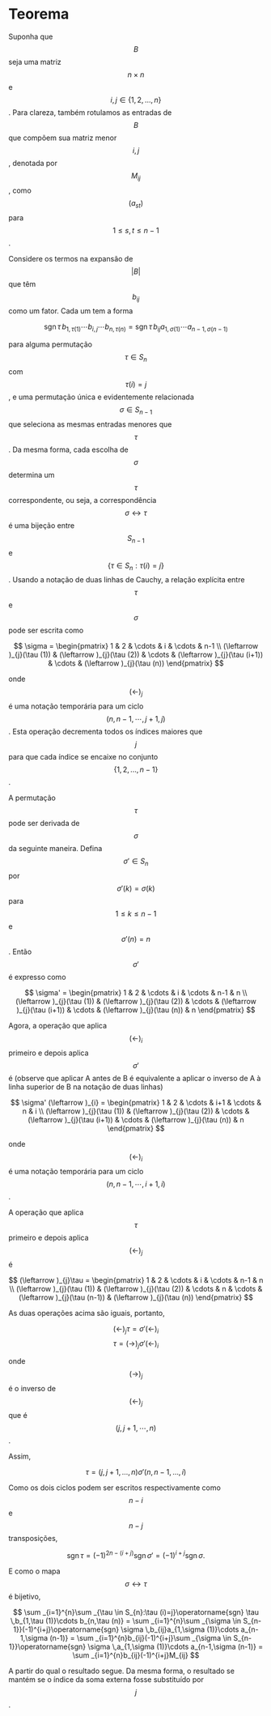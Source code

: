 # Teorema

Suponha que $$B$$ seja uma matriz $$n \times n$$ e $$i,j \in \{1,2,\dots ,n\}$$. Para clareza, também rotulamos as entradas de $$B$$ que compõem sua matriz menor $$i,j$$, denotada por $$M_{ij}$$, como $$(a_{st})$$ para $$1 \leq s,t \leq n-1$$.

Considere os termos na expansão de $$|B|$$ que têm $$b_{ij}$$ como um fator. Cada um tem a forma

$$
\operatorname{sgn} \tau \, b_{1,\tau (1)}\cdots b_{i,j}\cdots b_{n,\tau (n)} = \operatorname{sgn} \tau \, b_{ij} a_{1,\sigma (1)}\cdots a_{n-1,\sigma (n-1)}
$$

para alguma permutação $$\tau \in S_n$$ com $$\tau (i) = j$$, e uma permutação única e evidentemente relacionada $$\sigma \in S_{n-1}$$ que seleciona as mesmas entradas menores que $$\tau$$. Da mesma forma, cada escolha de $$\sigma$$ determina um $$\tau$$ correspondente, ou seja, a correspondência $$\sigma \leftrightarrow \tau$$ é uma bijeção entre $$S_{n-1}$$ e $$\{\tau \in S_{n}: \tau (i) = j\}$$. Usando a notação de duas linhas de Cauchy, a relação explícita entre $$\tau$$ e $$\sigma$$ pode ser escrita como

$$
\sigma = \begin{pmatrix} 1 & 2 & \cdots & i & \cdots & n-1 \\ (\leftarrow )_{j}(\tau (1)) & (\leftarrow )_{j}(\tau (2)) & \cdots & (\leftarrow )_{j}(\tau (i+1)) & \cdots & (\leftarrow )_{j}(\tau (n)) \end{pmatrix}
$$

onde $$(\leftarrow )_{j}$$ é uma notação temporária para um ciclo $$(n,n-1,\cdots ,j+1,j)$$. Esta operação decrementa todos os índices maiores que $$j$$ para que cada índice se encaixe no conjunto $$\{1,2,...,n-1\}$$.

A permutação $$\tau$$ pode ser derivada de $$\sigma$$ da seguinte maneira. Defina $$\sigma' \in S_{n}$$ por $$\sigma' (k) = \sigma (k)$$ para $$1 \leq k \leq n-1$$ e $$\sigma' (n) = n$$. Então $$\sigma'$$ é expresso como

$$
\sigma' = \begin{pmatrix} 1 & 2 & \cdots & i & \cdots & n-1 & n \\ (\leftarrow )_{j}(\tau (1)) & (\leftarrow )_{j}(\tau (2)) & \cdots & (\leftarrow )_{j}(\tau (i+1)) & \cdots & (\leftarrow )_{j}(\tau (n)) & n \end{pmatrix}
$$

Agora, a operação que aplica $$(\leftarrow )_{i}$$ primeiro e depois aplica $$\sigma'$$ é (observe que aplicar A antes de B é equivalente a aplicar o inverso de A à linha superior de B na notação de duas linhas)

$$
\sigma' (\leftarrow )_{i} = \begin{pmatrix} 1 & 2 & \cdots & i+1 & \cdots & n & i \\ (\leftarrow )_{j}(\tau (1)) & (\leftarrow )_{j}(\tau (2)) & \cdots & (\leftarrow )_{j}(\tau (i+1)) & \cdots & (\leftarrow )_{j}(\tau (n)) & n \end{pmatrix}
$$

onde $$(\leftarrow )_{i}$$ é uma notação temporária para um ciclo $$(n,n-1,\cdots ,i+1,i)$$.

A operação que aplica $$\tau$$ primeiro e depois aplica $$(\leftarrow )_{j}$$ é

$$
(\leftarrow )_{j}\tau = \begin{pmatrix} 1 & 2 & \cdots & i & \cdots & n-1 & n \\ (\leftarrow )_{j}(\tau (1)) & (\leftarrow )_{j}(\tau (2)) & \cdots & n & \cdots & (\leftarrow )_{j}(\tau (n-1)) & (\leftarrow )_{j}(\tau (n)) \end{pmatrix}
$$

As duas operações acima são iguais, portanto,

$$
(\leftarrow )_{j}\tau = \sigma' (\leftarrow )_{i}
$$
$$
\tau = (\rightarrow )_{j}\sigma' (\leftarrow )_{i}
$$

onde $$(\rightarrow )_{j}$$ é o inverso de $$(\leftarrow )_{j}$$ que é $$(j,j+1,\cdots ,n)$$.

Assim,

$$
\tau = (j,j+1,\ldots ,n)\sigma' (n,n-1,\ldots ,i)
$$

Como os dois ciclos podem ser escritos respectivamente como $$n-i$$ e $$n-j$$ transposições,

$$
\operatorname{sgn} \tau = (-1)^{2n-(i+j)}\operatorname{sgn} \sigma' = (-1)^{i+j}\operatorname{sgn} \sigma .
$$

E como o mapa $$\sigma \leftrightarrow \tau$$ é bijetivo,

$$
\sum _{i=1}^{n}\sum _{\tau \in S_{n}:\tau (i)=j}\operatorname{sgn} \tau \,b_{1,\tau (1)}\cdots b_{n,\tau (n)} = \sum _{i=1}^{n}\sum _{\sigma \in S_{n-1}}(-1)^{i+j}\operatorname{sgn} \sigma \,b_{ij}a_{1,\sigma (1)}\cdots a_{n-1,\sigma (n-1)} = \sum _{i=1}^{n}b_{ij}(-1)^{i+j}\sum _{\sigma \in S_{n-1}}\operatorname{sgn} \sigma \,a_{1,\sigma (1)}\cdots a_{n-1,\sigma (n-1)} = \sum _{i=1}^{n}b_{ij}(-1)^{i+j}M_{ij}
$$

A partir do qual o resultado segue. Da mesma forma, o resultado se mantém se o índice da soma externa fosse substituído por $$j$$.
